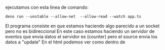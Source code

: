 ejecutamos con esta linea de comando:
```
deno run --unstable --allow-net  --allow-read --watch app.ts
```

El programa consiste en que estamos haciendo algo parecido a un socket pero no es bidireccional
En este caso estamos haciendo un servidor de eventos que envia datos el servidor es (counter) pero el source envia los datos a "update"
En el html podemos ver como dentro de <script/> se hace un EventSource accediendo a /counter y escuchando el evento "update"
El codigo de abajo lo que hace es enviar un mensaje cada segundo con la hora actual
